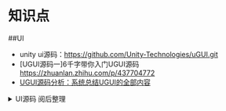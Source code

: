 # 知识点

##UI

* unity ui源码：https://github.com/Unity-Technologies/uGUI.git
* [UGUI源码一]6千字带你入门UGUI源码  https://zhuanlan.zhihu.com/p/437704772
* [UGUI源码分析：系统总结UGUI的全部内容]( https://blog.csdn.net/qq_28820675/article/details/106391292)

<details>
<summary>UI源码 阅后整理</summary>
1.ui消耗问题  绝大多数归根结底都是ui网格重建导致的UI的enable操作会导致该ui所有的脏标记 会进行重建  所以要避免ui组件设置enable <br />
2.Canvas下面每个ui发生变化 canvas就会重建（有特殊情况 改变image颜色） <br />
3.ui射线实现原理：GraphicRaycaster <br />
3.为什么 mask会产生两个drawcall   Mask组件会自动添加一个材质（材质跟其他组件无法合批）  mask实现-->模板缓存 需要遮罩的地方缓存值设为1 其他地方设置为0 <br />
4.RectMask2d 实现原理  通过计算移除区域外的顶点 区域外不会绘制顶点<br />
5. 两个RectMask2d下的子物体 即使材质相同也无法进行合批<br />
例如在Graphic 中存在三种脏标分别代表三种等待重建<br />
尺寸改变时（RectTransformDimensions）：LayoutRebuild 布局重建<br />
尺寸、颜色改变时：Vertices to GraphicRebuild 图像重建<br />
材质改变时：Material to GraphicRebuild 图像重建<br />
层级改变、应用动画属性（DidApplyAnimationProperties） ：All to Rebuild 重建所有<br />
</details>
